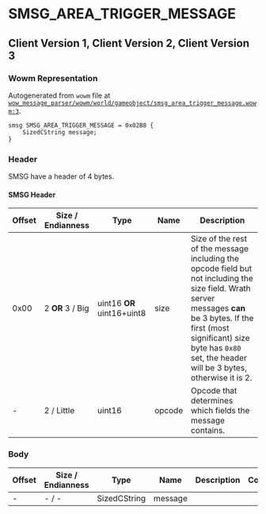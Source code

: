 # SMSG_AREA_TRIGGER_MESSAGE

## Client Version 1, Client Version 2, Client Version 3

### Wowm Representation

Autogenerated from `wowm` file at [`wow_message_parser/wowm/world/gameobject/smsg_area_trigger_message.wowm:3`](https://github.com/gtker/wow_messages/tree/main/wow_message_parser/wowm/world/gameobject/smsg_area_trigger_message.wowm#L3).
```rust,ignore
smsg SMSG_AREA_TRIGGER_MESSAGE = 0x02B8 {
    SizedCString message;
}
```
### Header

SMSG have a header of 4 bytes.

#### SMSG Header

| Offset | Size / Endianness | Type   | Name   | Description |
| ------ | ----------------- | ------ | ------ | ----------- |
| 0x00   | 2 **OR** 3 / Big           | uint16 **OR** uint16+uint8 | size | Size of the rest of the message including the opcode field but not including the size field. Wrath server messages **can** be 3 bytes. If the first (most significant) size byte has `0x80` set, the header will be 3 bytes, otherwise it is 2.|
| -      | 2 / Little| uint16 | opcode | Opcode that determines which fields the message contains. |

### Body

| Offset | Size / Endianness | Type | Name | Description | Comment |
| ------ | ----------------- | ---- | ---- | ----------- | ------- |
| - | - / - | SizedCString | message |  |  |

